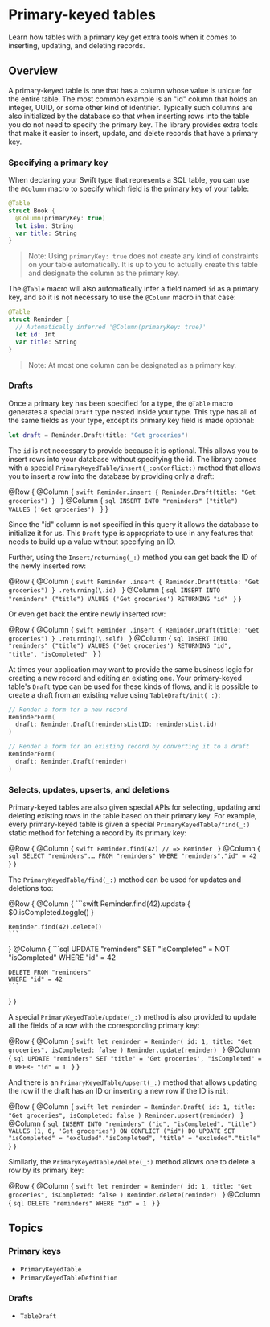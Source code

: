 # Primary-keyed tables

Learn how tables with a primary key get extra tools when it comes to inserting, updating, and
deleting records.

## Overview

A primary-keyed table is one that has a column whose value is unique for the entire table. The most
common example is an "id" column that holds an integer, UUID, or some other kind of identifier.
Typically such columns are also initialized by the database so that when inserting rows into the
table you do not need to specify the primary key. The library provides extra tools that make it
easier to insert, update, and delete records that have a primary key.

### Specifying a primary key

When declaring your Swift type that represents a SQL table, you can use the `@Column` macro to
specify which field is the primary key of your table:

```swift
@Table
struct Book {
  @Column(primaryKey: true)
  let isbn: String
  var title: String
}
```

> Note: Using `primaryKey: true` does not create any kind of constraints on your table
> automatically. It is up to you to actually create this table and designate the column as the
> primary key.

The `@Table` macro will also automatically infer a field named `id` as a primary key, and so it is
not necessary to use the `@Column` macro in that case:

```swift
@Table
struct Reminder {
  // Automatically inferred '@Column(primaryKey: true)'
  let id: Int
  var title: String
}
```

> Note: At most one column can be designated as a primary key.

### Drafts

Once a primary key has been specified for a type, the `@Table` macro generates a special `Draft`
type nested inside your type. This type has all of the same fields as your type, except its primary
key field is made optional:

```swift
let draft = Reminder.Draft(title: "Get groceries")
```

The `id` is not necessary to provide because it is optional. This allows you to insert rows into
your database without specifying the id. The library comes with a special
``PrimaryKeyedTable/insert(_:onConflict:)`` method that allows you to insert a row into the database
by providing only a draft:

@Row {
  @Column {
    ```swift
    Reminder.insert {
      Reminder.Draft(title: "Get groceries")
    }
    ```
  }
  @Column {
    ```sql
    INSERT INTO "reminders"
      ("title")
    VALUES
      ('Get groceries')
    ```
  }
}

Since the "id" column is not specified in this query it allows the database to initialize it for us.
This `Draft` type is appropriate to use in any features that needs to build up a value without
specifying an ID.

Further, using the ``Insert/returning(_:)`` method you can get back the ID of the newly inserted
row:

@Row {
  @Column {
    ```swift
    Reminder
      .insert { Reminder.Draft(title: "Get groceries") }
      .returning(\.id)
    ```
  }
  @Column {
    ```sql
    INSERT INTO "reminders"
      ("title")
    VALUES
      ('Get groceries')
    RETURNING
      "id"
    ```
  }
}

Or even get back the entire newly inserted row:

@Row {
  @Column {
    ```swift
    Reminder
      .insert { Reminder.Draft(title: "Get groceries") }
      .returning(\.self)
    ```
  }
  @Column {
    ```sql
    INSERT INTO "reminders"
      ("title")
    VALUES
      ('Get groceries')
    RETURNING
      "id", "title", "isCompleted"
    ```
  }
}

At times your application may want to provide the same business logic for creating a new record and
editing an existing one. Your primary-keyed table's `Draft` type can be used for these kinds of
flows, and it is possible to create a draft from an existing value using ``TableDraft/init(_:)``:

```swift
// Render a form for a new record
ReminderForm(
  draft: Reminder.Draft(remindersListID: remindersList.id)
)

// Render a form for an existing record by converting it to a draft
ReminderForm(
  draft: Reminder.Draft(reminder)
)
```

### Selects, updates, upserts, and deletions

Primary-keyed tables are also given special APIs for selecting, updating and deleting existing rows
in the table based on their primary key. For example, every primary-keyed table is given a special
``PrimaryKeyedTable/find(_:)`` static method for fetching a record by its primary key:

@Row {
  @Column {
    ```swift
    Reminder.find(42)
    // => Reminder
    ```
  }
  @Column {
    ```sql
    SELECT "reminders".…
    FROM "reminders"
    WHERE "reminders"."id" = 42
    ```
  }
}

The ``PrimaryKeyedTable/find(_:)`` method can be used for updates and deletions too:

@Row {
  @Column {
    ```swift
    Reminder.find(42).update {
      $0.isCompleted.toggle()
    }

    Reminder.find(42).delete()
    ```
  }
  @Column {
    ```sql
    UPDATE "reminders"
    SET "isCompleted" = NOT "isCompleted"
    WHERE "id" = 42

    DELETE FROM "reminders"
    WHERE "id" = 42
    ```
  }
}


A special ``PrimaryKeyedTable/update(_:)`` method is also provided to update all the fields of a row
with the corresponding primary key:

@Row {
  @Column {
    ```swift
    let reminder = Reminder(
      id: 1,
      title: "Get groceries",
      isCompleted: false
    )
    Reminder.update(reminder)
    ```
  }
  @Column {
    ```sql
    UPDATE "reminders" SET
      "title" = 'Get groceries',
      "isCompleted" = 0
    WHERE "id" = 1
    ```
  }
}

And there is an ``PrimaryKeyedTable/upsert(_:)`` method that allows updating the row if the
draft has an ID or inserting a new row if the ID is `nil`:

@Row {
  @Column {
    ```swift
    let reminder = Reminder.Draft(
      id: 1,
      title: "Get groceries",
      isCompleted: false
    )
    Reminder.upsert(reminder)
    ```
  }
  @Column {
    ```sql
    INSERT INTO "reminders"
    ("id", "isCompleted", "title")
    VALUES
    (1, 0, 'Get groceries')
    ON CONFLICT ("id") DO UPDATE SET
      "isCompleted" =
        "excluded"."isCompleted",
      "title" = "excluded"."title"
    ```
  }
}

Similarly, the ``PrimaryKeyedTable/delete(_:)`` method allows one to delete a row by its primary
key:

@Row {
  @Column {
    ```swift
    let reminder = Reminder(
      id: 1,
      title: "Get groceries",
      isCompleted: false
    )
    Reminder.delete(reminder)
    ```
  }
  @Column {
    ```sql
    DELETE "reminders"
    WHERE "id" = 1
    ```
  }
}

## Topics

### Primary keys

- ``PrimaryKeyedTable``
- ``PrimaryKeyedTableDefinition``

### Drafts

- ``TableDraft``
